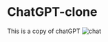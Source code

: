 # ChatGPT-clone
This is a copy of chatGPT
![chat](https://github.com/MuhammadzohidLatifjonov/ChatGPT-clone/assets/142134610/e74978d4-58c1-43e6-acc9-1f477565d7e6)

